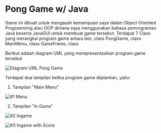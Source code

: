 # Pong Game w/ Java

Game ini dibuat untuk mengasah kemampuan saya dalam Object Oriented Programming atau OOP dimana saya menggunakan bahasa pemrograman Java beserta JavaGUI untuk membuat game tersebut. Terdapat 7 Class yang merangkai program game antara lain; class PongGame, class MainMenu, class GameFrame, class

Berikut adalah diagram UML yang merepresentasikan program game tersebut

![Diagram UML  Pong Game](https://github.com/ArthurGregorius/ProyekPerkuliahan/assets/147962819/ad981cb0-f7f3-49b9-b3a7-3b641588a191)

Terdapat dua tampilan ketika program game dijalankan, yaitu:

1. Tampilan "Main Menu"

![#1 Menu](https://github.com/ArthurGregorius/ProyekPerkuliahan/assets/147962819/8391860e-aea0-42b9-8f05-1210982824cb)

2. Tampilan "In Game"

![#2 Ingame](https://github.com/ArthurGregorius/ProyekPerkuliahan/assets/147962819/1d89bc41-09c3-409d-a83e-bb0722c282cc)

![#3 Ingame with Score](https://github.com/ArthurGregorius/ProyekPerkuliahan/assets/147962819/f9f0b835-041e-457a-9d5d-765a3fae2192)

